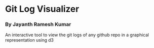 # Git Log Visualizer

### By Jayanth Ramesh Kumar

An interactive tool to view the git logs of any github repo in a graphical representation using d3
